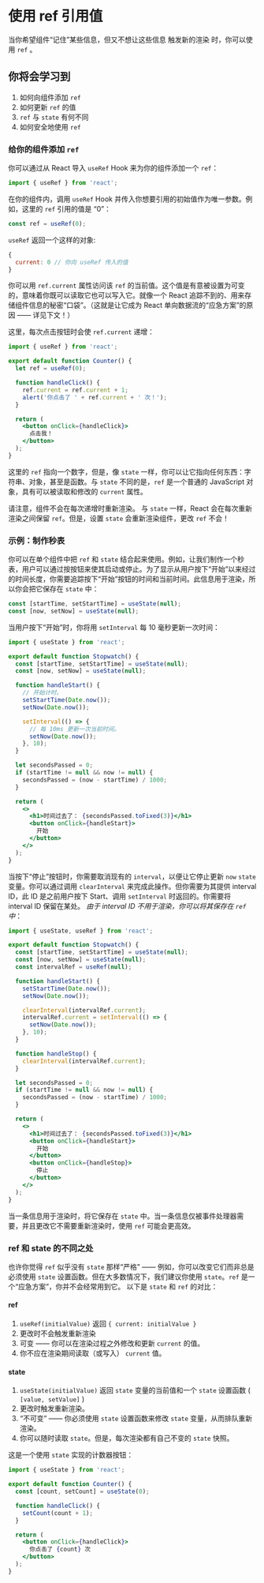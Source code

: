 # 使用 ref 引用值

当你希望组件“记住”某些信息，但又不想让这些信息 触发新的渲染 时，你可以使用 `ref` 。

## 你将会学习到
1. 如何向组件添加 `ref`
2. 如何更新 `ref` 的值
3. `ref` 与 `state` 有何不同
4. 如何安全地使用 `ref`

### 给你的组件添加 `ref` 

你可以通过从 React 导入 `useRef` Hook 来为你的组件添加一个 `ref`：

```jsx
import { useRef } from 'react';
```

在你的组件内，调用 `useRef` Hook 并传入你想要引用的初始值作为唯一参数。例如，这里的 `ref` 引用的值是 “0”：

```jsx
const ref = useRef(0);
```

`useRef` 返回一个这样的对象:

```jsx
{ 
  current: 0 // 你向 useRef 传入的值
}
```

你可以用 `ref.current` 属性访问该 `ref` 的当前值。这个值是有意被设置为可变的，意味着你既可以读取它也可以写入它。就像一个 React 追踪不到的、用来存储组件信息的秘密“口袋”。（这就是让它成为 React 单向数据流的“应急方案”的原因 —— 详见下文！）

这里，每次点击按钮时会使 `ref.current` 递增：

```jsx
import { useRef } from 'react';

export default function Counter() {
  let ref = useRef(0);

  function handleClick() {
    ref.current = ref.current + 1;
    alert('你点击了 ' + ref.current + ' 次！');
  }

  return (
    <button onClick={handleClick}>
      点击我！
    </button>
  );
}
```

这里的 `ref` 指向一个数字，但是，像 `state` 一样，你可以让它指向任何东西：字符串、对象，甚至是函数。与 `state` 不同的是，`ref` 是一个普通的 JavaScript 对象，具有可以被读取和修改的 `current` 属性。

请注意，组件不会在每次递增时重新渲染。 与 `state` 一样，React 会在每次重新渲染之间保留 `ref`。但是，设置 `state` 会重新渲染组件，更改 `ref` 不会！

### 示例：制作秒表 
你可以在单个组件中把 `ref` 和 `state` 结合起来使用。例如，让我们制作一个秒表，用户可以通过按按钮来使其启动或停止。为了显示从用户按下“开始”以来经过的时间长度，你需要追踪按下“开始”按钮的时间和当前时间。此信息用于渲染，所以你会把它保存在 `state` 中：

```jsx
const [startTime, setStartTime] = useState(null);
const [now, setNow] = useState(null);
```

当用户按下“开始”时，你将用 `setInterval` 每 10 毫秒更新一次时间：

```jsx
import { useState } from 'react';

export default function Stopwatch() {
  const [startTime, setStartTime] = useState(null);
  const [now, setNow] = useState(null);

  function handleStart() {
    // 开始计时。
    setStartTime(Date.now());
    setNow(Date.now());

    setInterval(() => {
      // 每 10ms 更新一次当前时间。
      setNow(Date.now());
    }, 10);
  }

  let secondsPassed = 0;
  if (startTime != null && now != null) {
    secondsPassed = (now - startTime) / 1000;
  }

  return (
    <>
      <h1>时间过去了： {secondsPassed.toFixed(3)}</h1>
      <button onClick={handleStart}>
        开始
      </button>
    </>
  );
}
```

当按下“停止”按钮时，你需要取消现有的 `interval`，以便让它停止更新 `now` `state` 变量。你可以通过调用 `clearInterval` 来完成此操作。但你需要为其提供 interval ID，此 ID 是之前用户按下 Start、调用 `setInterval` 时返回的。你需要将 interval ID 保留在某处。 *由于 interval ID 不用于渲染，你可以将其保存在 `ref` 中*：

```jsx
import { useState, useRef } from 'react';

export default function Stopwatch() {
  const [startTime, setStartTime] = useState(null);
  const [now, setNow] = useState(null);
  const intervalRef = useRef(null);

  function handleStart() {
    setStartTime(Date.now());
    setNow(Date.now());

    clearInterval(intervalRef.current);
    intervalRef.current = setInterval(() => {
      setNow(Date.now());
    }, 10);
  }

  function handleStop() {
    clearInterval(intervalRef.current);
  }

  let secondsPassed = 0;
  if (startTime != null && now != null) {
    secondsPassed = (now - startTime) / 1000;
  }

  return (
    <>
      <h1>时间过去了： {secondsPassed.toFixed(3)}</h1>
      <button onClick={handleStart}>
        开始
      </button>
      <button onClick={handleStop}>
        停止
      </button>
    </>
  );
}
```

当一条信息用于渲染时，将它保存在 `state` 中。当一条信息仅被事件处理器需要，并且更改它不需要重新渲染时，使用 `ref` 可能会更高效。

### ref 和 state 的不同之处 
也许你觉得 `ref` 似乎没有 `state` 那样“严格” —— 例如，你可以改变它们而非总是必须使用 `state` 设置函数。但在大多数情况下，我们建议你使用 `state`。`ref` 是一个“应急方案”，你并不会经常用到它。 以下是 `state` 和 `ref` 的对比：

#### ref
1. `useRef(initialValue)` 返回 `{ current: initialValue }`
2. 更改时不会触发重新渲染
3. 可变 —— 你可以在渲染过程之外修改和更新 `current` 的值。
4. 你不应在渲染期间读取（或写入） `current` 值。

#### state
1. `useState(initialValue)` 返回 `state` 变量的当前值和一个 `state` 设置函数 ( `[value, setValue]` )
2. 更改时触发重新渲染。
3. “不可变” —— 你必须使用 `state` 设置函数来修改 `state` 变量，从而排队重新渲染。
4. 你可以随时读取 `state`。但是，每次渲染都有自己不变的 `state` 快照。

这是一个使用 `state` 实现的计数器按钮：

```jsx
import { useState } from 'react';

export default function Counter() {
  const [count, setCount] = useState(0);

  function handleClick() {
    setCount(count + 1);
  }

  return (
    <button onClick={handleClick}>
      你点击了 {count} 次
    </button>
  );
}
```